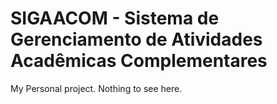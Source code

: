 SIGAACOM - Sistema de Gerenciamento de Atividades Acadêmicas Complementares
===========================================================================

My Personal project. Nothing to see here.